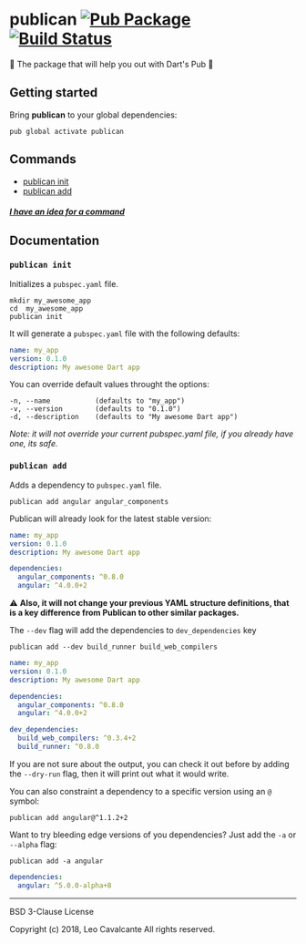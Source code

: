# publican [![Pub Package](https://img.shields.io/pub/v/publican.svg)](https://pub.dartlang.org/packages/publican) [![Build Status](https://travis-ci.org/leocavalcante/publican.svg?branch=master)](https://travis-ci.org/leocavalcante/publican)

🧔 The package that will help you out with Dart's Pub 🎯

## Getting started

Bring **publican** to your global dependencies:

```shell
pub global activate publican
```

## Commands

- [publican init](#publican-init)
- [publican add](#publican-add)

##### [I have an idea for a command](https://github.com/leocavalcante/publican/issues)

## Documentation

### `publican init`

Initializes a `pubspec.yaml` file.

```shell
mkdir my_awesome_app
cd  my_awesome_app
publican init
```

It will generate a `pubspec.yaml` file with the following defaults:

```yaml
name: my_app
version: 0.1.0
description: My awesome Dart app
```

You can override default values throught the options:

```shell
-n, --name           (defaults to "my_app")
-v, --version        (defaults to "0.1.0")
-d, --description    (defaults to "My awesome Dart app")
```

_Note: it will not override your current pubspec.yaml file, if you already have one, its safe._

### `publican add`

Adds a dependency to `pubspec.yaml` file.

```shell
publican add angular angular_components
```

Publican will already look for the latest stable version:

```yaml
name: my_app
version: 0.1.0
description: My awesome Dart app

dependencies:
  angular_components: ^0.8.0
  angular: ^4.0.0+2
```

⚠️ **Also, it will not change your previous YAML structure definitions, that is a key difference from Publican to other similar packages.**

The `--dev` flag will add the dependencies to `dev_dependencies` key

```shell
publican add --dev build_runner build_web_compilers
```

```yaml
name: my_app
version: 0.1.0
description: My awesome Dart app

dependencies:
  angular_components: ^0.8.0
  angular: ^4.0.0+2

dev_dependencies:
  build_web_compilers: ^0.3.4+2
  build_runner: ^0.8.0
```

If you are not sure about the output, you can check it out before by adding the `--dry-run` flag, then it will print out what it would write.

You can also constraint a dependency to a specific version using an `@` symbol:

```shell
publican add angular@^1.1.2+2
```

Want to try bleeding edge versions of you dependencies? Just add the `-a` or `--alpha` flag:

```shell
publican add -a angular
```

```yaml
dependencies:
  angular: ^5.0.0-alpha+8
```

---

BSD 3-Clause License

Copyright (c) 2018, Leo Cavalcante
All rights reserved.
